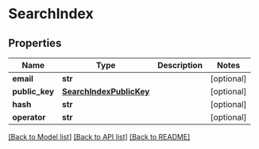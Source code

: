 # SearchIndex

## Properties
Name | Type | Description | Notes
------------ | ------------- | ------------- | -------------
**email** | **str** |  | [optional] 
**public_key** | [**SearchIndexPublicKey**](SearchIndexPublicKey.md) |  | [optional] 
**hash** | **str** |  | [optional] 
**operator** | **str** |  | [optional] 

[[Back to Model list]](../README.md#documentation-for-models) [[Back to API list]](../README.md#documentation-for-api-endpoints) [[Back to README]](../README.md)

